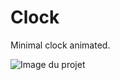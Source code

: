 # Clock
Minimal clock animated.

![Image du projet](https://repository-images.githubusercontent.com/658725037/c8b0587e-65d3-462a-941d-97550091e6b8)
